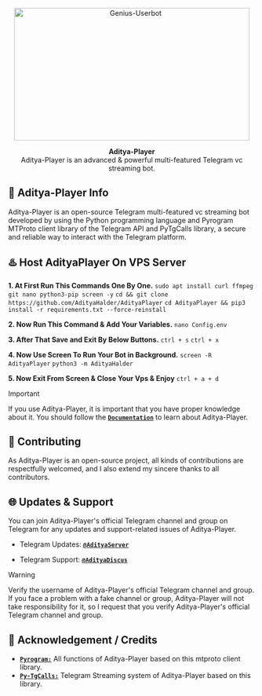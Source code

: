 <p align="center">
<a href="https://github.com/AdityaHalder/Aditya-Player"><img src="https://graph.org/file/918101d0ad6b1207e6201.png" height="270" width="480" alt="Genius-Userbot"/></a>
</p>

<p align="center">
<b>Aditya-Player</b><br/>
Aditya-Player is an advanced & powerful multi-featured Telegram vc streaming bot.
</p>

<h2>🤖 Aditya-Player Info</h2>
<p title="Aditya-Player">Aditya-Player is an open-source Telegram multi-featured vc streaming bot developed by using the Python programming language and Pyrogram MTProto client library of the Telegram API and PyTgCalls library, a secure and reliable way to interact with the Telegram platform.</p>

<h2>♨️ Host AdityaPlayer On VPS Server</h2>

**1. At First Run This Commands One By One.**
```sudo apt install curl ffmpeg git nano python3-pip screen -y```
```cd && git clone https://github.com/AdityaHalder/AdityaPlayer```
```cd AdityaPlayer && pip3 install -r requirements.txt --force-reinstall```

**2. Now Run This Command & Add Your Variables.**
```nano Config.env```

**3. After That Save and Exit By Below Buttons.**
```ctrl + s```
```ctrl + x```

**4. Now Use Screen To Run Your Bot in Background.**
```screen -R AdityaPlayer```
```python3 -m AdityaHalder```

**5. Now Exit From Screen & Close Your Vps & Enjoy**
```ctrl + a + d```


> [!IMPORTANT]
> If you use Aditya-Player, it is important that you have proper knowledge about it. You should follow the [**`Documentation`**](https://t.me/adityaserver) to learn about Aditya-Player.

<h2>🤝 Contributing</h2>
<p title="Contributing">As Aditya-Player is an open-source project, all kinds of contributions are respectfully welcomed, and I also extend my sincere thanks to all contributors.</p>

<h2>🌐 Updates & Support</h2>
<p title="Support">You can join Aditya-Player's official Telegram channel and group on Telegram for any updates and support-related issues of Aditya-Player.</p>

- Telegram Updates: [**`@AdityaServer`**](https://t.me/adityaserver)

- Telegram Support: [**`@AdityaDiscus`**](https://t.me/adityadiscus)
> [!WARNING]  
> Verify the username of Aditya-Player's official Telegram channel and group. If you face a problem with a fake channel or group, Aditya-Player will not take responsibility for it, so I request that you verify Aditya-Player's official Telegram channel and group.


<h2>📑 Acknowledgement / Credits</h2>

- [**`Pyrogram:`**](https://github.com/pyrogram) All functions of Aditya-Player based on this mtproto client library.
- [**`Py-TgCalls:`**](https://github.com/py-tgcalls) Telegram Streaming system of Aditya-Player based on this library.
